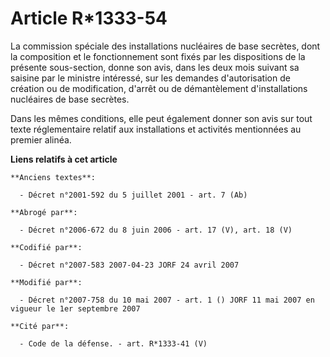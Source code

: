 # Article R*1333-54

La commission spéciale des installations nucléaires de base secrètes, dont la composition et le fonctionnement sont fixés par
les dispositions de la présente sous-section, donne son avis, dans les deux mois suivant sa saisine par le ministre
intéressé, sur les demandes d'autorisation de création ou de modification, d'arrêt ou de démantèlement d'installations
nucléaires de base secrètes.

Dans les mêmes conditions, elle peut également donner son avis sur tout texte réglementaire relatif aux installations et
activités mentionnées au premier alinéa.

**Liens relatifs à cet article**

	**Anciens textes**:

	  - Décret n°2001-592 du 5 juillet 2001 - art. 7 (Ab)

	**Abrogé par**:

	  - Décret n°2006-672 du 8 juin 2006 - art. 17 (V), art. 18 (V)

	**Codifié par**:

	  - Décret n°2007-583 2007-04-23 JORF 24 avril 2007

	**Modifié par**:

	  - Décret n°2007-758 du 10 mai 2007 - art. 1 () JORF 11 mai 2007 en vigueur le 1er septembre 2007

	**Cité par**:

	  - Code de la défense. - art. R*1333-41 (V)
